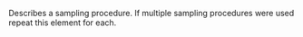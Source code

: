 Describes a sampling procedure. If multiple sampling procedures were used repeat this element for each.